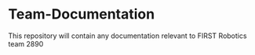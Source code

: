 # Team-Documentation
This repository will contain any documentation relevant to FIRST Robotics team 2890
